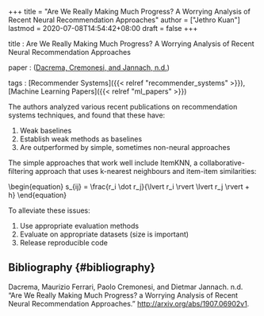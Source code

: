 +++
title = "Are We Really Making Much Progress? A Worrying Analysis of Recent Neural Recommendation Approaches"
author = ["Jethro Kuan"]
lastmod = 2020-07-08T14:54:42+08:00
draft = false
+++

title
: Are We Really Making Much Progress? A Worrying Analysis of
Recent Neural Recommendation Approaches

paper
: ([Dacrema, Cremonesi, and Jannach, n.d.](#org4e3c0d9))

tags
: [Recommender Systems]({{< relref "recommender_systems" >}}), [Machine Learning Papers]({{< relref "ml_papers" >}})

The authors analyzed various recent publications on recommendation
systems techniques, and found that these have:

1.  Weak baselines
2.  Establish weak methods as baselines
3.  Are outperformed by simple, sometimes non-neural approaches

The simple approaches that work well include ItemKNN, a
collaborative-filtering approach that uses k-nearest neighbours and
item-item similarities:

\begin{equation}
s\_{ij} = \frac{r_i \dot r_j}{\lvert r_i \rvert \lvert r_j \rvert + h}
\end{equation}

To alleviate these issues:

1.  Use appropriate evaluation methods
2.  Evaluate on appropriate datasets (size is important)
3.  Release reproducible code

## Bibliography {#bibliography}

<a id="org4e3c0d9"></a>Dacrema, Maurizio Ferrari, Paolo Cremonesi, and Dietmar Jannach. n.d. “Are We Really Making Much Progress? a Worrying Analysis of Recent Neural Recommendation Approaches.” <http://arxiv.org/abs/1907.06902v1>.
